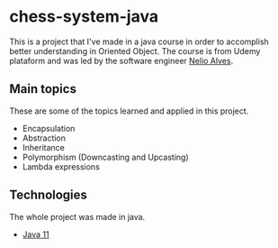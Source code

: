 # chess-system-java
This is a project that I've made in a java course in order to accomplish better understanding in Oriented Object.
The course is from Udemy plataform and was led by the software engineer [Nelio Alves](https://github.com/acenelio).

## Main topics
These are some of the topics learned and applied in this project.

* Encapsulation
* Abstraction
* Inheritance
* Polymorphism (Downcasting and Upcasting)
* Lambda expressions

## Technologies
The whole project was made in java.

- [Java 11](https://www.oracle.com/java/technologies/javase-jdk11-downloads.html)
